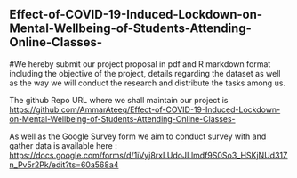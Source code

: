 ## Effect-of-COVID-19-Induced-Lockdown-on-Mental-Wellbeing-of-Students-Attending-Online-Classes-

#We hereby submit our project proposal in pdf and R markdown format including the objective of the project, details regarding the dataset as well as the way we will conduct the research and distribute the tasks among us.

The github Repo URL where we shall maintain our project is https://github.com/AmmarAteeq/Effect-of-COVID-19-Induced-Lockdown-on-Mental-Wellbeing-of-Students-Attending-Online-Classes-

As well as the Google Survey form we aim to conduct survey with and gather data is available here :
https://docs.google.com/forms/d/1iVyj8rxLUdoJLlmdf9S0So3_HSKjNUd31Zn_Pv5r2Pk/edit?ts=60a568a4

###

